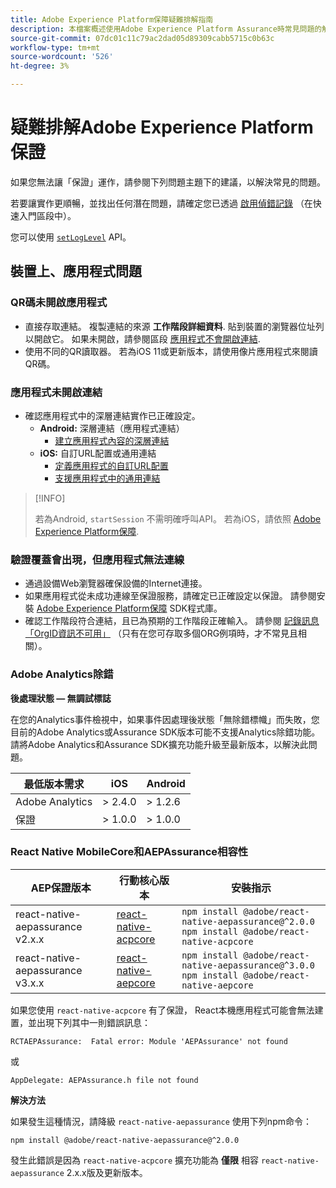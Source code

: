 ```yaml
---
title: Adobe Experience Platform保障疑難排解指南
description: 本檔案概述使用Adobe Experience Platform Assurance時常見問題的解決方案。
source-git-commit: 07dc01c11c79ac2dad05d89309cabb5715c0b63c
workflow-type: tm+mt
source-wordcount: '526'
ht-degree: 3%

---
```



# 疑難排解Adobe Experience Platform保證

如果您無法讓「保證」運作，請參閱下列問題主題下的建議，以解決常見的問題。

若要讓實作更順暢，並找出任何潛在問題，請確定您已透過 [啟用偵錯記錄](https://developer.adobe.com/client-sdks/documentation/getting-started/enable-debug-logging/) （在快速入門區段中）。

您可以使用 [`setLogLevel`](https://developer.adobe.com/client-sdks/documentation/mobile-core/api-reference/#setloglevel) API。

## 裝置上、應用程式問題

### QR碼未開啟應用程式

* 直接存取連結。 複製連結的來源 **工作階段詳細資料**. 貼到裝置的瀏覽器位址列以開啟它。 如果未開啟，請參閱區段 [應用程式不會開啟連結](#app-does-not-open-link).
* 使用不同的QR讀取器。 若為iOS 11或更新版本，請使用像片應用程式來閱讀QR碼。

### 應用程式未開啟連結

* 確認應用程式中的深層連結實作已正確設定。
   * **Android:** 深層連結（應用程式連結）
      * [建立應用程式內容的深層連結](https://developer.android.com/training/app-links/deep-linking)
   * **iOS:** 自訂URL配置或通用連結
      * [定義應用程式的自訂URL配置](https://developer.apple.com/documentation/uikit/inter-process_communication/allowing_apps_and_websites_to_link_to_your_content/defining_a_custom_url_scheme_for_your_app)
      * [支援應用程式中的通用連結](https://developer.apple.com/documentation/uikit/inter-process_communication/allowing_apps_and_websites_to_link_to_your_content/supporting_universal_links_in_your_app)

>[!INFO]
>
>若為Android, `startSession` 不需明確呼叫API。 若為iOS，請依照 [Adobe Experience Platform保障](https://developer.adobe.com/client-sdks/documentation/platform-assurance-sdk/#register-aepassurance-with-mobile-core).

### 驗證覆蓋會出現，但應用程式無法連線

* 通過設備Web瀏覽器確保設備的Internet連接。
* 如果應用程式從未成功連線至保證服務，請確定已正確設定以保證。 請參閱安裝 [Adobe Experience Platform保障](./tutorials/implement-assurance.md) SDK程式庫。
* 確認工作階段符合連結，且已為預期的工作階段正確輸入。 請參閱 [記錄訊息「OrgID資訊不可用」](https://developer.adobe.com/client-sdks/documentation/platform-assurance-sdk/common-issues/#orgid-information-is-not-available) （只有在您可存取多個ORG例項時，才不常見且相關）。

### Adobe Analytics除錯

**後處理狀態 — 無調試標誌**

在您的Analytics事件檢視中，如果事件因處理後狀態「無除錯標幟」而失敗，您目前的Adobe Analytics或Assurance SDK版本可能不支援Analytics除錯功能。
請將Adobe Analytics和Assurance SDK擴充功能升級至最新版本，以解決此問題。

| 最低版本需求 | iOS | Android |
| --------------------------- | --- | ------- |
| Adobe Analytics | > 2.4.0 | > 1.2.6 |
| 保證 | > 1.0.0 | > 1.0.0 |

### React Native MobileCore和AEPAssurance相容性

| AEP保證版本 | 行動核心版本 | 安裝指示 |
| --------------------- | ------------------- | ------------------- |
| react-native-aepassurance v2.x.x | [react-native-acpcore](https://www.npmjs.com/package/@adobe/react-native-acpcore) | `npm install @adobe/react-native-aepassurance@^2.0.0` <br/>`npm install @adobe/react-native-acpcore` |
| react-native-aepassurance v3.x.x | [react-native-aepcore](https://www.npmjs.com/package/@adobe/react-native-aepcore) | `npm install @adobe/react-native-aepassurance@^3.0.0` <br/>`npm install @adobe/react-native-aepcore` |

如果您使用 `react-native-acpcore` 有了保證， React本機應用程式可能會無法建置，並出現下列其中一則錯誤訊息：

```
RCTAEPAssurance:  Fatal error: Module 'AEPAssurance' not found
```

或

```
AppDelegate: AEPAssurance.h file not found
```

**解決方法**

如果發生這種情況，請降級 `react-native-aepassurance` 使用下列npm命令：

```shell
npm install @adobe/react-native-aepassurance@^2.0.0
```

發生此錯誤是因為 `react-native-acpcore` 擴充功能為 **僅限** 相容 `react-native-aepassurance` 2.x.x版及更新版本。
